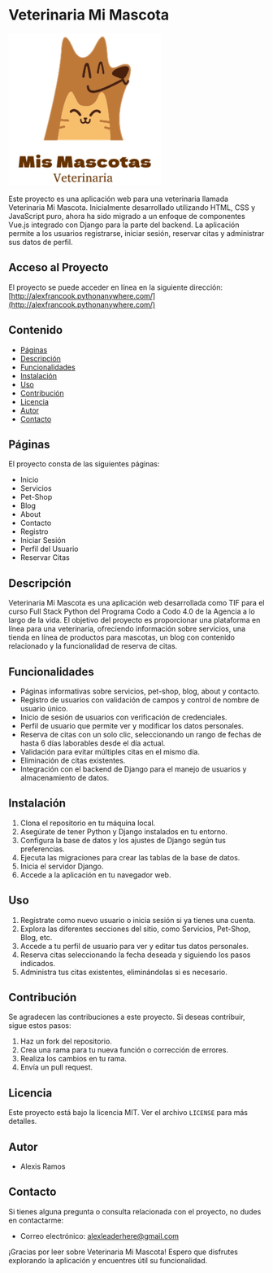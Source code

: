 # Veterinaria Mi Mascota

![Logo de Veterinaria Mi Mascota](https://raw.githubusercontent.com/alexis-ramos-ok/tfi-veterinaria/main/veterinariaMiMascota/static/img/veterinaria-logo.8c510b78.png)

Este proyecto es una aplicación web para una veterinaria llamada Veterinaria Mi Mascota. Inicialmente desarrollado utilizando HTML, CSS y JavaScript puro, ahora ha sido migrado a un enfoque de componentes Vue.js integrado con Django para la parte del backend. La aplicación permite a los usuarios registrarse, iniciar sesión, reservar citas y administrar sus datos de perfil.

## Acceso al Proyecto

El proyecto se puede acceder en línea en la siguiente dirección: [http://alexfrancook.pythonanywhere.com/](http://alexfrancook.pythonanywhere.com/)

## Contenido

- [Páginas](#páginas)
- [Descripción](#descripción)
- [Funcionalidades](#funcionalidades)
- [Instalación](#instalación)
- [Uso](#uso)
- [Contribución](#contribución)
- [Licencia](#licencia)
- [Autor](#autor)
- [Contacto](#contacto)

## Páginas

El proyecto consta de las siguientes páginas:

- Inicio
- Servicios
- Pet-Shop
- Blog
- About
- Contacto
- Registro
- Iniciar Sesión
- Perfil del Usuario
- Reservar Citas

## Descripción

Veterinaria Mi Mascota es una aplicación web desarrollada como TIF para el curso Full Stack Python del Programa Codo a Codo 4.0 de la Agencia a lo largo de la vida. El objetivo del proyecto es proporcionar una plataforma en línea para una veterinaria, ofreciendo información sobre servicios, una tienda en línea de productos para mascotas, un blog con contenido relacionado y la funcionalidad de reserva de citas.

## Funcionalidades

- Páginas informativas sobre servicios, pet-shop, blog, about y contacto.
- Registro de usuarios con validación de campos y control de nombre de usuario único.
- Inicio de sesión de usuarios con verificación de credenciales.
- Perfil de usuario que permite ver y modificar los datos personales.
- Reserva de citas con un solo clic, seleccionando un rango de fechas de hasta 6 días laborables desde el día actual.
- Validación para evitar múltiples citas en el mismo día.
- Eliminación de citas existentes.
- Integración con el backend de Django para el manejo de usuarios y almacenamiento de datos.

## Instalación

1. Clona el repositorio en tu máquina local.
2. Asegúrate de tener Python y Django instalados en tu entorno.
3. Configura la base de datos y los ajustes de Django según tus preferencias.
4. Ejecuta las migraciones para crear las tablas de la base de datos.
5. Inicia el servidor Django.
6. Accede a la aplicación en tu navegador web.

## Uso

1. Regístrate como nuevo usuario o inicia sesión si ya tienes una cuenta.
2. Explora las diferentes secciones del sitio, como Servicios, Pet-Shop, Blog, etc.
3. Accede a tu perfil de usuario para ver y editar tus datos personales.
4. Reserva citas seleccionando la fecha deseada y siguiendo los pasos indicados.
5. Administra tus citas existentes, eliminándolas si es necesario.

## Contribución

Se agradecen las contribuciones a este proyecto. Si deseas contribuir, sigue estos pasos:

1. Haz un fork del repositorio.
2. Crea una rama para tu nueva función o corrección de errores.
3. Realiza los cambios en tu rama.
4. Envía un pull request.

## Licencia

Este proyecto está bajo la licencia MIT. Ver el archivo `LICENSE` para más detalles.

## Autor

- Alexis Ramos

## Contacto

Si tienes alguna pregunta o consulta relacionada con el proyecto, no dudes en contactarme:

- Correo electrónico: alexleaderhere@gmail.com

¡Gracias por leer sobre Veterinaria Mi Mascota! Espero que disfrutes explorando la aplicación y encuentres útil su funcionalidad.

